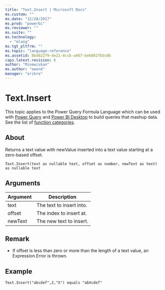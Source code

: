 ```yaml
---
title: "Text.Insert | Microsoft Docs"
ms.custom: ""
ms.date: "12/28/2017"
ms.prod: "powerbi"
ms.reviewer: ""
ms.suite: ""
ms.technology: 
  - "mlang"
ms.tgt_pltfrm: ""
ms.topic: "language-reference"
ms.assetid: 8bd022f9-de21-4ccb-a467-be6881fb5c0b
caps.latest.revision: 6
author: "Minewiskan"
ms.author: "owend"
manager: "erikre"
---
```

# Text.Insert
This topic applies to the Power Query Formula Language which can be used with [Power Query](https://support.office.com/article/Introduction-to-Microsoft-Power-Query-for-Excel-6E92E2F4-2079-4E1F-BAD5-89F6269CD605) and [Power BI Desktop](http://go.microsoft.com/fwlink/p/?LinkId=618607) to build queries that mashup data. See the list of [function categories](https://msdn.microsoft.com/en-us/library/mt211003.aspx).  
  
## About  
Returns a text value with newValue inserted into a text value starting at a zero-based offset.  
  
```  
Text.Insert(text as nullable text, offset as number, newText as text) as nullable text  
```  
  
## Arguments  
  
|Argument|Description|  
|------------|---------------|  
|text|The text to insert into.|  
|offset|The index to insert at.|  
|newText|The new text to insert.|  
  
## <a name="__toc360788855"></a>Remark  
  
-   If offset is less than zero or more than the length of a text value, an Expression.Error is thrown.  
  
## Example  
  
```  
Text.Insert("abcdef",2,"X") equals "abXcdef"  
```  

